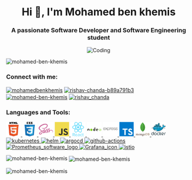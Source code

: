 <h1 align="center">Hi 👋, I'm Mohamed ben khemis</h1>
<h3 align="center">A passionate Software Developer and  Software Engineering student </h3>
<p align="center">
<img  alt="Coding" width="540" height="360" src="https://media.giphy.com/media/qgQUggAC3Pfv687qPC/giphy.gif">
</P>


<p align="left"> <img src="https://komarev.com/ghpvc/?username=mohamed-ben-khemis&label=Profile%20views&color=0e75b6&style=flat" alt="mohamed-ben-khemis" /> </p>

<h3 align="left">Connect with me:</h3>
<p align="left">
<a href="https://www.facebook.com/mohamedb.bkmm/" target="blank"><img align="center" src="https://raw.githubusercontent.com/rahuldkjain/github-profile-readme-generator/master/src/images/icons/Social/facebook.svg" alt="mohamedbenkhemis" height="30" width="40" /></a>
<a href="https://www.linkedin.com/in/mohamed-ben-khemis-033049233/" target="blank"><img align="center" src="https://raw.githubusercontent.com/rahuldkjain/github-profile-readme-generator/master/src/images/icons/Social/linked-in-alt.svg" alt="rishav-chanda-b89a791b3" height="30" width="40" /></a>
<a href="https://twitter.com/Mohamedbk47" target="blank"><img align="center" src="https://raw.githubusercontent.com/rahuldkjain/github-profile-readme-generator/master/src/images/icons/Social/twitter.svg" alt="mohamed-ben-khemis" height="30" width="40" /></a>
<a href="https://www.instagram.com/mohamed_benkhemis/" target="blank"><img align="center" src="https://raw.githubusercontent.com/rahuldkjain/github-profile-readme-generator/master/src/images/icons/Social/instagram.svg" alt="rishav_chanda" height="30" width="40" /></a>

</p>


<h3 align="left">Languages and Tools:</h3>
<p align="left">
  <a href="https://www.w3.org/html/" target="_blank" rel="noreferrer">
    <img src="https://raw.githubusercontent.com/devicons/devicon/master/icons/html5/html5-original-wordmark.svg" alt="html5" width="40" height="40"/>
  </a>
  <a href="https://www.w3schools.com/css/" target="_blank" rel="noreferrer">
    <img src="https://raw.githubusercontent.com/devicons/devicon/master/icons/css3/css3-original-wordmark.svg" alt="css3" width="40" height="40"/>
  </a>
  <a href="https://sass-lang.com" target="_blank" rel="noreferrer">
    <img src="https://raw.githubusercontent.com/devicons/devicon/master/icons/sass/sass-original.svg" alt="sass" width="40" height="40"/>
  </a>
  <a href="https://developer.mozilla.org/en-US/docs/Web/JavaScript" target="_blank" rel="noreferrer">
    <img src="https://raw.githubusercontent.com/devicons/devicon/master/icons/javascript/javascript-original.svg" alt="javascript" width="40" height="40"/>
  </a>
  <a href="https://reactjs.org/" target="_blank" rel="noreferrer">
    <img src="https://raw.githubusercontent.com/devicons/devicon/master/icons/react/react-original-wordmark.svg" alt="react" width="40" height="40"/>
  </a>
  <a href="https://nodejs.org" target="_blank" rel="noreferrer">
    <img src="https://raw.githubusercontent.com/devicons/devicon/master/icons/nodejs/nodejs-original-wordmark.svg" alt="nodejs" width="40" height="40"/>
  </a>
  <a href="https://expressjs.com" target="_blank" rel="noreferrer">
    <img src="https://raw.githubusercontent.com/devicons/devicon/master/icons/express/express-original-wordmark.svg" alt="express" width="40" height="40"/>
  </a>
  <a href="https://www.typescriptlang.org/" target="_blank" rel="noreferrer">
    <img src="https://raw.githubusercontent.com/devicons/devicon/master/icons/typescript/typescript-original.svg" alt="typescript" width="40" height="40"/>
  </a>
  <a href="https://www.mongodb.com/" target="_blank" rel="noreferrer">
    <img src="https://raw.githubusercontent.com/devicons/devicon/master/icons/mongodb/mongodb-original-wordmark.svg" alt="mongodb" width="40" height="40"/>
  </a>
  <a href="https://www.docker.com/" target="_blank" rel="noreferrer"> 
    <img src="https://raw.githubusercontent.com/devicons/devicon/master/icons/docker/docker-original-wordmark.svg" alt="docker" width="40" height="40"/> 
  </a>
  <a href="https://kubernetes.io" target="_blank" rel="noreferrer"> 
    <img src="https://www.vectorlogo.zone/logos/kubernetes/kubernetes-icon.svg" alt="kubernetes" width="40" height="40"/> 
  </a>
  <a href="https://helm.sh" target="_blank" rel="noreferrer"> 
    <img src="https://helm.sh/img/helm.svg" alt="helm" width="40" height="40"/> 
  </a>
  <a href="https://argoproj.github.io/argo-cd/" target="_blank" rel="noreferrer"> 
    <img src="https://cncf-branding.netlify.app/img/projects/argo/stacked/color/argo-stacked-color.svg" alt="argocd" width="40" height="40"/> 
  </a>
  <a href="https://github.com/features/actions" target="_blank" rel="noreferrer"> 
    <img src="https://seeklogo.com/images/G/github-actions-logo-031704BDC6-seeklogo.com.png" alt="github-actions" width="40" height="40"/> 
  </a>
  <a href="https://grafana.com" target="_blank" rel="noreferrer"> 
    <img src="https://upload.wikimedia.org/wikipedia/commons/3/38/Prometheus_software_logo.svg" alt="Prometheus_software_logo" width="40" height="40"/> 
  </a>
  <a href="https://prometheus.io" target="_blank" rel="noreferrer"> 
    <img src="https://upload.wikimedia.org/wikipedia/commons/3/3b/Grafana_icon.svg" alt="Grafana_icon" width="40" height="40"/> 
  </a>
  <a href="https://istio.io" target="_blank" rel="noreferrer"> 
    <img src="https://upload.wikimedia.org/wikipedia/commons/a/a1/Istio-bluelogo-nobackground-unframed.svg" alt="istio" width="40" height="40"/> 
  </a>
</p>
  
  
<p><img align="left" src="https://github-readme-stats.vercel.app/api/top-langs?username=mohamed-ben-khemis&show_icons=true&locale=en&layout=compact&theme=tokyonight" alt="mohamed-ben-khemis" /></p>

<p>&nbsp;<img align="center" src="https://github-readme-stats.vercel.app/api?username=mohamed-ben-khemis&show_icons=true&locale=en&theme=tokyonight" alt="mohamed-ben-khemis" /></p>

<p><img align="center" src="https://github-readme-streak-stats.herokuapp.com/?user=mohamed-ben-khemis&&theme=tokyonight" alt="mohamed-ben-khemis" /></p>
